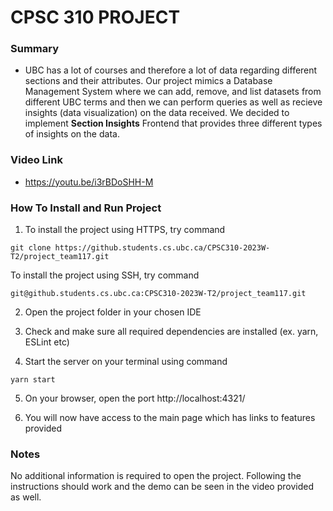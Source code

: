 # CPSC 310 PROJECT 

 ### Summary 

- UBC has a lot of courses and therefore a lot of data regarding different sections and their attributes. Our project mimics a Database Management System
where we can add, remove, and list datasets from different UBC terms and then we can perform queries as well as recieve insights (data visualization)
on the data received. We decided to implement **Section Insights** Frontend that provides three different types of insights on the data.

### Video Link 

- https://youtu.be/i3rBDoSHH-M

### How To Install and Run Project

1. To install the project using HTTPS, try command

`git clone https://github.students.cs.ubc.ca/CPSC310-2023W-T2/project_team117.git`

To install the project using SSH, try command

`git@github.students.cs.ubc.ca:CPSC310-2023W-T2/project_team117.git`

2. Open the project folder in your chosen IDE

3. Check and make sure all required dependencies are installed (ex. yarn, ESLint etc)

4. Start the server on your terminal using command

`yarn start`

5. On your browser, open the port http://localhost:4321/

6. You will now have access to the main page which has links to features provided


### Notes

No additional information is required to open the project. Following the instructions should work and the demo can be seen in the video provided as well.

